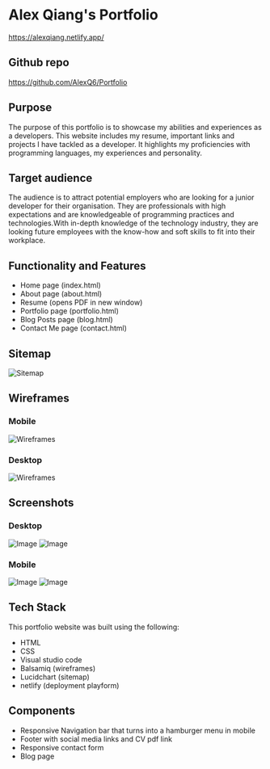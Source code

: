 # Alex Qiang's Portfolio

https://alexqiang.netlify.app/

## Github repo
https://github.com/AlexQ6/Portfolio

## Purpose
The purpose of this portfolio is to showcase my abilities and experiences as a developers. This website includes my resume, important links and projects I have tackled as a developer. It highlights my proficiencies with programming languages, my experiences and personality.

## Target audience
The audience is to attract potential employers who are looking for a junior developer for their organisation. They are professionals with high expectations and are knowledgeable of programming practices and technologies.With in-depth knowledge of the technology industry, they are looking future employees with the know-how and soft skills to fit into their workplace.

## Functionality and Features

- Home page (index.html)
- About page (about.html)
- Resume (opens PDF in new window)
- Portfolio page (portfolio.html)
- Blog Posts page (blog.html)
- Contact Me page (contact.html)

## Sitemap
![Sitemap](./docs/sitemap.jpeg)

## Wireframes
### Mobile
![Wireframes](./docs/wireframe1.png)
### Desktop
![Wireframes](./docs/wireframe2.png)

## Screenshots

### Desktop

![Image](./docs/desktop1.JPG)
![Image](./docs/desktop2.JPG)

### Mobile

![Image](./docs/mobile1.JPG)
![Image](./docs/mobile2.JPG)


## Tech Stack
This portfolio website was built using the following:

 - HTML
 - CSS
 - Visual studio code
 - Balsamiq (wireframes)
 - Lucidchart (sitemap)
 - netlify (deployment playform)

 ## Components
 - Responsive Navigation bar that turns into a hamburger menu in mobile
 - Footer with social media links and CV pdf link
 - Responsive contact form
 - Blog page